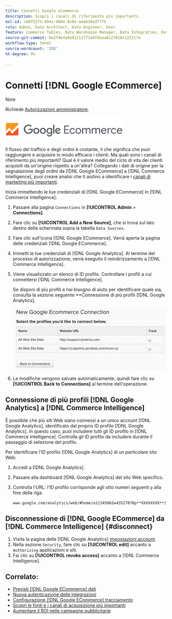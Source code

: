 ```yaml
---
title: Connetti Google eCommerce
description: Scopri i canali di riferimento più importanti.
exl-id: c80f52f3-894a-4084-8c0e-aee618ed77f5
role: Admin, Data Architect, Data Engineer, User
feature: Commerce Tables, Data Warehouse Manager, Data Integration, Data Import/Export
source-git-commit: 6e2f9e4a9e91212771e6f6baa8c2f8101125217a
workflow-type: tm+mt
source-wordcount: '293'
ht-degree: 0%

---
```


# Connetti [!DNL Google ECommerce]

>[!NOTE]
>
>Richiede [Autorizzazioni amministratore](../../../administrator/user-management/user-management.md).

![](../../../assets/google-ecommerce-logo.png)

Il flusso del traffico e degli ordini è costante, il che significa che puoi raggiungere e acquisire in modo efficace i clienti. Ma quali sono i canali di riferimento più importanti? Qual è il valore medio del ciclo di vita dei clienti acquisiti da un&#39;origine rispetto a un&#39;altra? Collegando i dati di origine per la segnalazione degli ordini da [!DNL Google ECommerce] a [!DNL Commerce Intelligence], puoi creare analisi che ti aiutino a identificare i [canali di marketing più importanti](../../../data-analyst/analysis/most-value-source-channel.md).

Inizia immettendo le tue credenziali di [!DNL Google ECommerce] in [!DNL Commerce Intelligence]:

1. Passare alla pagina `Connections` in **[!UICONTROL Admin** > **Connections]**.

1. Fare clic su **[!UICONTROL Add a New Source]**, che si trova sul lato destro della schermata sopra la tabella `Data Sources`.

1. Fare clic sull&#39;icona [!DNL Google ECommerce]. Verrà aperta la pagina delle credenziali [!DNL Google ECommerce].

1. Immetti le tue credenziali di [!DNL Google Analytics]. Al termine del processo di autorizzazione, verrà eseguito il reindirizzamento a [!DNL Commerce Intelligence].

1. Viene visualizzato un elenco di ID profilo. Controllare i profili a cui connettersi [!DNL Commerce Intelligence].

   Se disponi di più profili e hai bisogno di aiuto per identificare quale sia, consulta la sezione seguente **Connessione di più profili [!DNL Google Analytics].

   ![](../../../assets/conn-mult-ga-profiles.png)<!--{: width="500"}-->

1. Le modifiche vengono salvate automaticamente, quindi fare clic su **[!UICONTROL Back to Connections]** al termine dell&#39;operazione.

## Connessione di più profili [!DNL Google Analytics] a [!DNL Commerce Intelligence]

È possibile che più siti Web siano connessi a un unico account [!DNL Google Analytics], identificato dal proprio ID profilo [!DNL Google Analytics]. In questo caso, puoi includere tutti gli ID profilo in [!DNL Commerce Intelligence]. Controlla gli ID profilo da includere durante il passaggio di selezione del profilo.

Per identificare l&#39;ID profilo [!DNL Google Analytics] di un particolare sito Web:

1. Accedi a [!DNL Google Analytics].
1. Passare alla dashboard [!DNL Google Analytics] del sito Web specifico.
1. Controlla l&#39;URL: l&#39;ID profilo corrisponde agli otto numeri seguenti `p` alla fine della riga.

   `www.google.com/analytics/web/#home/a11345062w43527078p**XXXXXXXX**/`

## Disconnessione di [!DNL Google ECommerce] da [!DNL Commerce Intelligence] {#disconnect}

1. Visita la pagina delle [!DNL Google Analytics] [impostazioni account](https://www.google.com/account/about/?hl=en).
1. Nella sezione `Security`, fare clic su **[!UICONTROL edit]** accanto a `Authorizing` applicazioni e siti.
1. Fai clic su **[!UICONTROL revoke access]** accanto a [!DNL Commerce Intelligence].

## Correlato:

* [Previsti [!DNL Google ECommerce] dati](../integrations/google-ecommerce-data.md)
* [Nuova autenticazione delle integrazioni](https://experienceleague.adobe.com/docs/commerce-knowledge-base/kb/how-to/mbi-reauthenticating-integrations.html?lang=it)
* [Configurazione [!DNL Google ECommerce] tracciamento](https://support.google.com/analytics/answer/1009612?hl=en)
* [Scopri le fonti e i canali di acquisizione più importanti](../../analysis/most-value-source-channel.md)
* [Aumentare il ROI nelle campagne pubblicitarie](../../analysis/roi-ad-camp.md)
